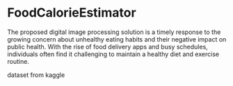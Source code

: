 # FoodCalorieEstimator
The proposed digital image processing solution is a timely response to the growing concern about unhealthy eating habits and their negative impact on public health. With the rise of food delivery apps and busy schedules, individuals often find it challenging to maintain a healthy diet and exercise routine. 


dataset from kaggle
